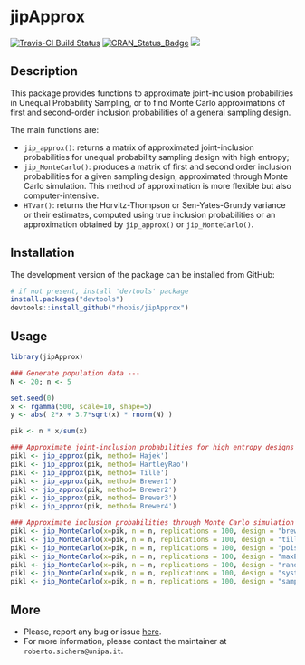 jipApprox
======================================================

[![Travis-CI Build Status](https://travis-ci.org/rhobis/jipApprox.svg?branch=master)](https://travis-ci.org/rhobis/jipApprox)
[![CRAN\_Status\_Badge](https://www.r-pkg.org/badges/version/UPSvarApprox)](https://cran.r-project.org/package=jipApprox)
[![](https://cranlogs.r-pkg.org/badges/grand-total/jipApprox)](https://cran.r-project.org/package=jipApprox)

Description 
-----------------
This package provides functions to approximate joint-inclusion probabilities in Unequal Probability
Sampling, or to find Monte Carlo approximations of first and second-order inclusion
probabilities of a general sampling design.


The main functions are:

- `jip_approx()`: returns a matrix of approximated joint-inclusion probabilities for 
unequal probability sampling design with high entropy;
- `jip_MonteCarlo()`: produces a matrix of first and second order inclusion probabilities
for a given sampling design, approximated through Monte Carlo simulation. 
This method of approximation is more flexible but also computer-intensive.
- `HTvar()`: returns the Horvitz-Thompson or Sen-Yates-Grundy variance or their estimates,
computed using true inclusion probabilities or an approximation obtained by 
`jip_approx()` or `jip_MonteCarlo()`.


Installation
------------

The development version of the package can be installed from GitHub:

``` r
# if not present, install 'devtools' package
install.packages("devtools")
devtools::install_github("rhobis/jipApprox")
```

Usage
-----

``` r
library(jipApprox)

### Generate population data ---
N <- 20; n <- 5

set.seed(0)
x <- rgamma(500, scale=10, shape=5)
y <- abs( 2*x + 3.7*sqrt(x) * rnorm(N) )

pik <- n * x/sum(x)

### Approximate joint-inclusion probabilities for high entropy designs ---
pikl <- jip_approx(pik, method='Hajek')
pikl <- jip_approx(pik, method='HartleyRao')
pikl <- jip_approx(pik, method='Tille')
pikl <- jip_approx(pik, method='Brewer1')
pikl <- jip_approx(pik, method='Brewer2')
pikl <- jip_approx(pik, method='Brewer3')
pikl <- jip_approx(pik, method='Brewer4')

### Approximate inclusion probabilities through Monte Carlo simulation ---
pikl <- jip_MonteCarlo(x=pik, n = n, replications = 100, design = "brewer")
pikl <- jip_MonteCarlo(x=pik, n = n, replications = 100, design = "tille")
pikl <- jip_MonteCarlo(x=pik, n = n, replications = 100, design = "poisson")
pikl <- jip_MonteCarlo(x=pik, n = n, replications = 100, design = "maxEntropy")
pikl <- jip_MonteCarlo(x=pik, n = n, replications = 100, design = "randomSystematic")
pikl <- jip_MonteCarlo(x=pik, n = n, replications = 100, design = "systematic")
pikl <- jip_MonteCarlo(x=pik, n = n, replications = 100, design = "sampford")

```



More
----

- Please, report any bug or issue [here](https://github.com/rhobis/jipApprox/issues).
- For more information, please contact the maintainer at `roberto.sichera@unipa.it`. 

